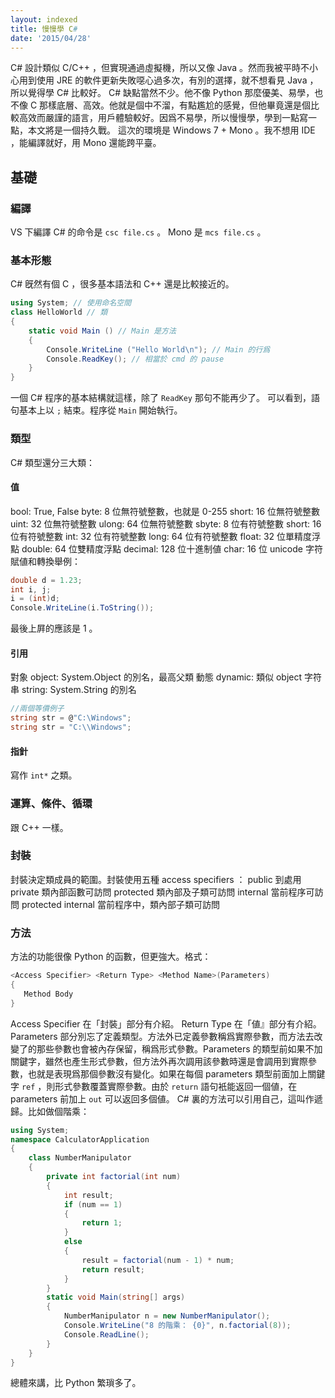 ```yaml
---
layout: indexed
title: 慢慢學 C#
date: '2015/04/28'
---
```

C# 設計類似 C/C++ ，但實現通過虛擬機，所以又像 Java 。然而我被平時不小心用到使用 JRE 的軟件更新失敗噁心過多次，有別的選擇，就不想看見 Java ，所以覺得學 C# 比較好。
C# 缺點當然不少。他不像 Python 那麼優美、易學，也不像 C 那樣底層、高效。他就是個中不溜，有點尷尬的感覺，但他畢竟還是個比較高效而嚴謹的語言，用戶體驗較好。因爲不易學，所以慢慢學，學到一點寫一點，本文將是一個持久戰。
這次的環境是 Windows 7 + Mono 。我不想用 IDE ，能編譯就好，用 Mono 還能跨平臺。

## 基礎

### 編譯
VS 下編譯 C# 的命令是 `csc file.cs` 。 Mono 是 `mcs file.cs` 。

### 基本形態
C# 旣然有個 C ，很多基本語法和 C++ 還是比較接近的。

```csharp
using System; // 使用命名空間
class HelloWorld // 類
{
	static void Main () // Main 是方法
	{
		Console.WriteLine ("Hello World\n"); // Main 的行爲
		Console.ReadKey(); // 相當於 cmd 的 pause
	}
}
```
一個 C# 程序的基本結構就這樣，除了 `ReadKey` 那句不能再少了。
可以看到，語句基本上以 `;` 結束。程序從 `Main` 開始執行。

### 類型
C# 類型還分三大類：

#### 值
bool: True, False
byte: 8 位無符號整數，也就是 0-255
short: 16 位無符號整數
uint: 32 位無符號整數
ulong: 64 位無符號整數
sbyte: 8 位有符號整數
short: 16 位有符號整數
int: 32 位有符號整數
long: 64 位有符號整數
float: 32 位單精度浮點
double: 64 位雙精度浮點
decimal: 128 位十進制値
char: 16 位 unicode 字符
賦値和轉換舉例：

```csharp
double d = 1.23;
int i, j;
i = (int)d;
Console.WriteLine(i.ToString());
```
最後上屛的應該是 1 。

#### 引用
對象 object: System.Object 的別名，最高父類
動態 dynamic: 類似 object
字符串 string: System.String 的別名

```csharp
//兩個等價例子
string str = @"C:\Windows";
string str = "C:\\Windows";
```

#### 指針
寫作 `int*` 之類。

### 運算、條件、循環
跟 C++ 一樣。

### 封裝
封裝決定類成員的範圍。封裝使用五種 access specifiers ：
public 到處用
private 類內部函數可訪問
protected 類內部及子類可訪問
internal 當前程序可訪問
protected internal 當前程序中，類內部子類可訪問

### 方法
方法的功能很像 Python 的函數，但更強大。格式：

```csharp
<Access Specifier> <Return Type> <Method Name>(Parameters)
{
   Method Body
}
```
Access Specifier 在「封裝」部分有介紹。
Return Type 在「値』部分有介紹。
Parameters 部分別忘了定義類型。方法外已定義參數稱爲實際參數，而方法去改變了的那些參數也會被內存保留，稱爲形式參數。Parameters 的類型前如果不加關鍵字，雖然也產生形式參數，但方法外再次調用該參數時還是會調用到實際參數，也就是表現爲那個參數沒有變化。如果在每個 parameters 類型前面加上關鍵字 `ref` ，則形式參數覆蓋實際參數。由於 `return` 語句衹能返回一個値，在 parameters 前加上 `out` 可以返回多個値。
C# 裏的方法可以引用自己，這叫作遞歸。比如做個階乘：

```csharp
using System;
namespace CalculatorApplication
{
	class NumberManipulator
	{
		private int factorial(int num)
		{
			int result;
			if (num == 1)
			{
				return 1;
			}
			else
			{
				result = factorial(num - 1) * num;
				return result;
			}
		}
		static void Main(string[] args)
		{
			NumberManipulator n = new NumberManipulator();
			Console.WriteLine("8 的階乘： {0}", n.factorial(8));
			Console.ReadLine();
		}
	}
}
```
總體來講，比 Python 繁瑣多了。